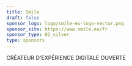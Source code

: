```yaml
---
title: Smile
draft: false
sponsor_logo: logo/smile-eu-logo-vector.png
sponsor_site: https://www.smile.eu/fr
sponsor_type: 02_silver
type: sponsors
---
```

CRÉATEUR D'EXPÉRIENCE DIGITALE OUVERTE